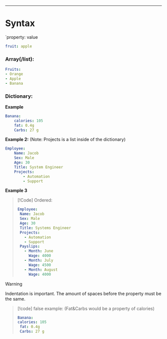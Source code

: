 ***
# Syntax
`property: value
```yaml
fruit: apple
```

### Array(/list):
```yml
Fruits:
- Orange
- Apple
- Banana
```
### Dictionary:
**Example**
```yml
Banana:
	calories: 105
	fat: 0.4g
	Carbs: 27 g
```
**Example 2:** (Note: Projects is a list inside of the dictionary)
```yml
Employee:
	Name: Jacob
	Sex: Male
	Age: 30
	Title: System Engineer
	Projects:
		- Automation
		- Support
```
**Example 3**
>[!Code] Ordered:
>```yml
>Employee:
>  Name: Jacob
>  Sex: Male
>  Age: 30
>  Title: Systems Engineer
>  Projects:
>    - Automation
>    - Support
>  Payslips:
>    - Month: June 
>      Wage: 4000
>    - Month: July
>      Wage: 4500
>    - Month: August
>      Wage: 4000
>```

>[!warning]
>Indentation is important.
>The amount of spaces before the property must be the same.
>>[!code] false example: (Fat&Carbs would be a property of calories)
>>```yml
>>Banana:
>> calories: 105
>>	fat: 0.4g
>>	Carbs: 27 g
>>```

